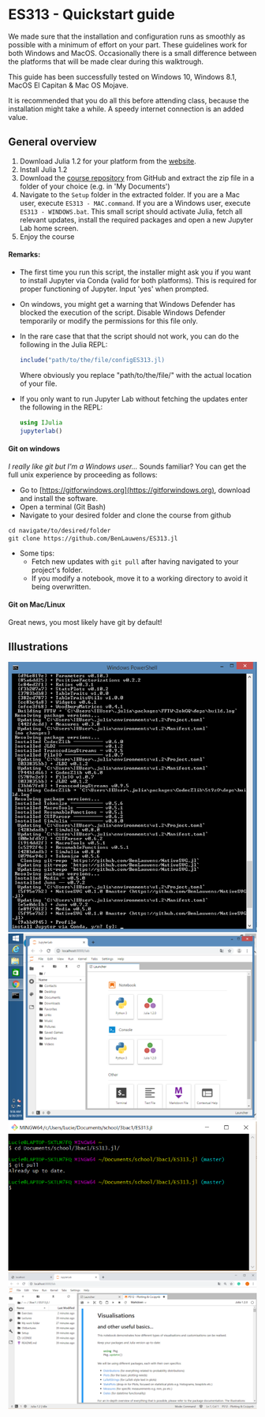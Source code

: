 # ES313 - Quickstart guide
We made sure that the installation and configuration runs as smoothly as possible with a minimum of effort on your part. These guidelines work for both Windows and MacOS. Occasionally there is a small difference between the platforms that will be made clear during this walktrough.

This guide has been successfully tested on Windows 10, Windows 8.1, MacOS El Capitan & Mac OS Mojave.

It is recommended that you do all this before attending class, because the installation might take a while. A speedy internet connection is an added value.


## General overview
1. Download Julia 1.2 for your platform from the [website](https://julialang.org/downloads/).
2. Install Julia 1.2
3. Download the [course repository](https://github.com/BenLauwens/ES313.jl) from GitHub and extract the zip file in a folder of your choice (e.g. in 'My Documents')
4. Navigate to the `Setup` folder in the extracted folder. If you are a Mac user, execute `ES313 - MAC.command`. If you are a Windows user, execute `ES313 - WINDOWS.bat`. This small script should activate Julia, fetch all relevant updates, install the required packages and open a new Jupyter Lab home screen.
5. Enjoy the course

#### Remarks:
    
- The first time you run this script, the installer might ask you if you want to install Jupyter via Conda (valid for both platforms). This is required for proper functioning of Jupyter. Input 'yes' when prompted.
- On windows, you might get a warning that Windows Defender has blocked the execution of the script. Disable Windows Defender temporarily or modify the permissions for this file only.
- In the rare case that that the script should not work, you can do the following in the Julia REPL:

    ```Julia
    include("path/to/the/file/configES313.jl)
    ```
    
    
    Where obviously you replace "path/to/the/file/" with the actual location of your file.
- If you only want to run Jupyter Lab without fetching the updates enter the following in the REPL:
    ```Julia
    using IJulia
    jupyterlab()
    ```

#### Git on windows
*I really like git but I'm a Windows user...*  Sounds familiar? You can get the full unix experience by proceeding as follows:
* Go to [https://gitforwindows.org](https://gitforwindows.org), download and install the software.
* Open a terminal (Git Bash)
* Navigate to your desired folder and clone the course from github

```console
cd navigate/to/desired/folder
git clone https://github.com/BenLauwens/ES313.jl
```
* Some tips:
    * Fetch new updates with `git pull` after having navigated to your project's folder.
    * If you modify a notebook, move it to a working directory to avoid it being overwritten.


#### Git on Mac/Linux
Great news, you most likely have git by default! 

## Illustrations
<img src="./Img/inputWin.png" alt="Jupyter input">  
<img src="./Img/ready.png" alt="All good">   
<img src="./Img/gitbash.png" alt="Jupyter input">  
<img src="./Img/workdir.png" alt="Jupyter input">  